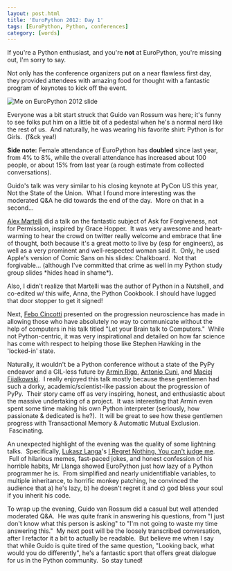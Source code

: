 ```yaml
---
layout: post.html
title: 'EuroPython 2012: Day 1'
tags: [EuroPython, Python, conferences]
category: [words]
---
```


If you're a Python enthusiast, and you're **not** at EuroPython, you're missing out, I'm sorry to say.  

Not only has the conference organizers put on a near flawless first day, they provided attendees with amazing food for thought with a fantastic program of keynotes to kick off the event.

<img class="displayed" src="{{ get_asset('images/europython-2012/me_europython_slide.jpg') }}" title="Me on EuroPython 2012 slide" alt="Me on EuroPython 2012 slide"/>

Everyone was a bit start struck that Guido van Rossum was here; it's funny to see folks put him on a little bit of a pedestal when he's a normal nerd like the rest of us.  And naturally, he was wearing his favorite shirt: Python is for Girls.  (f&ck yea!)

**Side note:** Female attendance of EuroPython has **doubled** since last year, from 4% to 8%, while the overall attendance has increased about 100 people, or about 15% from last year (a rough estimate from collected conversations).

Guido's talk was very similar to his closing keynote at PyCon US this year, Not the State of the Union.  What I found more interesting was the moderated Q&A he did towards the end of the day.  More on that in a second...

[Alex Martelli][Alex] did a talk on the fantastic subject of Ask for Forgiveness, not for Permission, inspired by Grace Hopper.  It was very awesome and heart-warming to hear the crowd on twitter really welcome and embrace that line of thought, both because it's a great motto to live by (esp for engineers), as well as a very prominent and well-respected woman said it.  Only, he used Apple's version of Comic Sans on his slides: Chalkboard.  Not that forgivable... (although I've committed that crime as well in my Python study group slides \*hides head in shame\*).

Also, I didn't realize that Martelli was the author of Python in a Nutshell, and co-edited w/ this wife, Anna, the Python Cookbook. I should have lugged that door stopper to get it signed!

Next, [Febo Cincotti][Febo] presented on the progression neuroscience has made in allowing those who have absolutely no way to communicate without the help of computers in his talk titled "Let your Brain talk to Computers."  While not Python-centric, it was very inspirational and detailed on how far science has come with respect to helping those like Stephen Hawking in the 'locked-in' state.

Naturally, it wouldn't be a Python conference without a state of the PyPy endeavor and a GIL-less future by [Armin Rigo][Armin], [Antonio Cuni][Antonio], and [Maciej Fijalkowski][Fijall].  I really enjoyed this talk mostly because these gentlemen had such a dorky, academic/scientist-like passion about the progression of PyPy.  Their story came off as very inspiring, honest, and enthusiastic about the massive undertaking of a project.  It was interesting that Armin even spent some time making his own Python interpreter (seriously, how passionate & dedicated is he?).  It will be great to see how these gentlemen progress with Transactional Memory & Automatic Mutual Exclusion.  Fascinating.

An unexpected highlight of the evening was the quality of some lightning talks.  Specifically, [Lukasz Langa][llanga]'s [I Regret Nothing, You can't judge me][Regret].  Full of hilarious memes, fast-paced jokes, and honest confession of his horrible habits, Mr Llanga showed EuroPython just how lazy of a Python programmer he is.  From simplified and nearly unidentifiable variables, to multiple inheritance, to horrific monkey patching, he convinced the audience that a) he's lazy, b) he doesn't regret it and c) god bless your soul if you inherit his code.

To wrap up the evening, Guido van Rossum did a casual but well attended moderated Q&A.  He was quite frank in answering his questions, from "I just don't know what this person is asking" to "I'm not going to waste my time answering this."  My next post will be the loosely transcribed conversation, after I refactor it a bit to actually be readable.  But believe me when I say that while Guido is quite tired of the same question, "Looking back, what would you do differently", he's a fantastic sport that offers great dialogue for us in the Python community.  So stay tuned!

[Alex]: https://ep2012.europython.eu/conference/p/alex-martelli "Alex Martelli"
[Febo]: https://ep2012.europython.eu/conference/p/febo-cincotti "febo Cincotti"
[Armin]: https://ep2012.europython.eu/conference/p/armin-rigo "Armin Rigo"
[Antonio]: https://ep2012.europython.eu/conference/p/antonio-cuni "Antonio Cuni"
[Fijall]: https://ep2012.europython.eu/conference/p/maciej-fijalkowski "Maciej Fijalkowski"
[llanga]: https://twitter.com/#!/llanga "Lukasz Langa"
[Regret]: http://www.slideshare.net/lukaszlanga/i-regret-nothing "I Regret Nothing"
